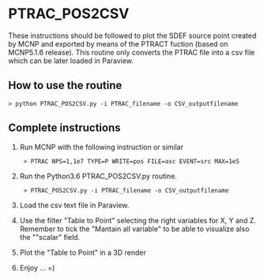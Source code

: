 # PTRAC_POS2CSV
These instructions should be followed to plot the SDEF source point created by MCNP and exported by means of the PTRACT fuction (based on MCNP5.1.6 release).
This routine only converts the PTRAC file into a csv file which can be later loaded in Paraview.

## How to use the routine
    > python PTRAC_POS2CSV.py -i PTRAC_filename -o CSV_outputfilename

## Complete instructions
1) Run MCNP with the following instruction or similar
    
        > PTRAC NPS=1,1e7 TYPE=P WRITE=pos FILE=asc EVENT=src MAX=1e5
    
2) Run the Python3.6 PTRAC_POS2CSV.py routine.
   
        > PTRAC_POS2CSV.py -i PTRAC_filename -o CSV_outputfilename
 
3) Load the csv text file in Paraview.
 
4) Use the filter "Table to Point" selecting the right variables for X, Y and Z. 
Remember to tick the "Mantain all variable" to be able to visualize also the ""scalar" field.
    
5) Plot the "Table to Point" in a 3D render

6) Enjoy ... =)

